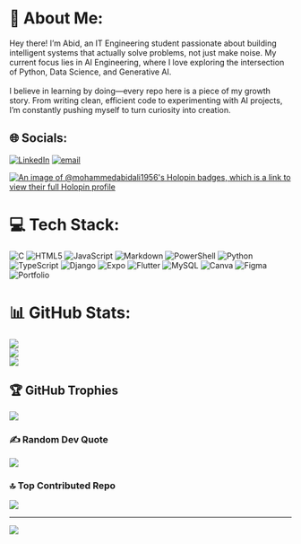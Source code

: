 # 💫 About Me:
Hey there! I’m Abid, an IT Engineering student passionate about building intelligent systems that actually solve problems, not just make noise. My current focus lies in AI Engineering, where I love exploring the intersection of Python, Data Science, and Generative AI.<br><br>I believe in learning by doing—every repo here is a piece of my growth story. From writing clean, efficient code to experimenting with AI projects, I’m constantly pushing myself to turn curiosity into creation.


## 🌐 Socials:
[![LinkedIn](https://img.shields.io/badge/LinkedIn-%230077B5.svg?logo=linkedin&logoColor=white)](https://linkedin.com/in/https://www.linkedin.com/in/mohammed-abid-ali-502846320) [![email](https://img.shields.io/badge/Email-D14836?logo=gmail&logoColor=white)](mailto:mohammedabidali1956@gmail.com) 

[![An image of @mohammedabidali1956's Holopin badges, which is a link to view their full Holopin profile](https://holopin.me/mohammedabidali1956)](https://holopin.io/@mohammedabidali1956)

# 💻 Tech Stack:
![C](https://img.shields.io/badge/c-%2300599C.svg?style=for-the-badge&logo=c&logoColor=white) ![HTML5](https://img.shields.io/badge/html5-%23E34F26.svg?style=for-the-badge&logo=html5&logoColor=white) ![JavaScript](https://img.shields.io/badge/javascript-%23323330.svg?style=for-the-badge&logo=javascript&logoColor=%23F7DF1E) ![Markdown](https://img.shields.io/badge/markdown-%23000000.svg?style=for-the-badge&logo=markdown&logoColor=white) ![PowerShell](https://img.shields.io/badge/PowerShell-%235391FE.svg?style=for-the-badge&logo=powershell&logoColor=white) ![Python](https://img.shields.io/badge/python-3670A0?style=for-the-badge&logo=python&logoColor=ffdd54) ![TypeScript](https://img.shields.io/badge/typescript-%23007ACC.svg?style=for-the-badge&logo=typescript&logoColor=white) ![Django](https://img.shields.io/badge/django-%23092E20.svg?style=for-the-badge&logo=django&logoColor=white) ![Expo](https://img.shields.io/badge/expo-1C1E24?style=for-the-badge&logo=expo&logoColor=#D04A37) ![Flutter](https://img.shields.io/badge/Flutter-%2302569B.svg?style=for-the-badge&logo=Flutter&logoColor=white) ![MySQL](https://img.shields.io/badge/mysql-4479A1.svg?style=for-the-badge&logo=mysql&logoColor=white) ![Canva](https://img.shields.io/badge/Canva-%2300C4CC.svg?style=for-the-badge&logo=Canva&logoColor=white) ![Figma](https://img.shields.io/badge/figma-%23F24E1E.svg?style=for-the-badge&logo=figma&logoColor=white) ![Portfolio](https://img.shields.io/badge/Portfolio-%23000000.svg?style=for-the-badge&logo=firefox&logoColor=#FF7139)
# 📊 GitHub Stats:
![](https://github-readme-stats.vercel.app/api?username=mohammedabidali1956&theme=algolia&hide_border=false&include_all_commits=true&count_private=false)<br/>
![](https://nirzak-streak-stats.vercel.app/?user=mohammedabidali1956&theme=algolia&hide_border=false)<br/>
![](https://github-readme-stats.vercel.app/api/top-langs/?username=mohammedabidali1956&theme=algolia&hide_border=false&include_all_commits=true&count_private=false&layout=compact)

## 🏆 GitHub Trophies
![](https://github-profile-trophy.vercel.app/?username=mohammedabidali1956&theme=radical&no-frame=false&no-bg=true&margin-w=4)

### ✍️ Random Dev Quote
![](https://quotes-github-readme.vercel.app/api?type=horizontal&theme=radical)

### 🔝 Top Contributed Repo
![](https://github-contributor-stats.vercel.app/api?username=mohammedabidali1956&limit=5&theme=algolia&combine_all_yearly_contributions=true)

---
[![](https://visitcount.itsvg.in/api?id=mohammedabidali1956&icon=0&color=0)](https://visitcount.itsvg.in)

<!-- Proudly created with GPRM ( https://gprm.itsvg.in ) -->
